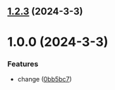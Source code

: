 ## [1.2.3](https://github.com/username/git-extended/compare/v1.0.0...v1.2.3) (2024-3-3)



# 1.0.0 (2024-3-3)


### Features

* change ([0bb5bc7](https://github.com/username/git-extended/commit/0bb5bc728975040a852aa6432449b75290e09523))



